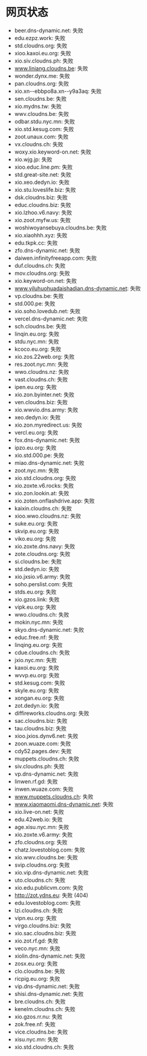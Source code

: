 # 网页状态
- beer.dns-dynamic.net: 失败
- edu.ezpz.work: 失败
- std.cloudns.org: 失败
- xioo.kaxoi.eu.org: 失败
- xio.siv.cloudns.ph: 失败
- www.liniang.cloudns.be: 失败
- wonder.dynx.me: 失败
- pan.cloudns.org: 失败
- xio.xn--ebbpo8a.xn--y9a3aq: 失败
- sen.cloudns.be: 失败
- xio.mydns.tw: 失败
- wwv.cloudns.be: 失败
- odbar.stdu.nyc.mn: 失败
- xio.std.kesug.com: 失败
- zoot.unaux.com: 失败
- vx.cloudns.ch: 失败
- woxy.xio.keyword-on.net: 失败
- xio.wjg.jp: 失败
- xioo.educ.line.pm: 失败
- std.great-site.net: 失败
- xio.xeo.dedyn.io: 失败
- xio.stu.loveslife.biz: 失败
- dsk.cloudns.biz: 失败
- educ.cloudns.biz: 失败
- xio.lzhoo.v6.navy: 失败
- xio.zoot.myfw.us: 失败
- woshiwoyansebuya.cloudns.be: 失败
- xio.xiaohhh.xyz: 失败
- edu.tkpk.cc: 失败
- zfo.dns-dynamic.net: 失败
- daiwen.infinityfreeapp.com: 失败
- duf.cloudns.ch: 失败
- mov.cloudns.org: 失败
- xio.keyword-on.net: 失败
- www.yiluhuohuadaishadian.dns-dynamic.net: 失败
- vp.cloudns.be: 失败
- std.000.pe: 失败
- xio.soho.lovedub.net: 失败
- vercel.dns-dynamic.net: 失败
- sch.cloudns.be: 失败
- linqin.eu.org: 失败
- stdu.nyc.mn: 失败
- kcoco.eu.org: 失败
- xio.zos.22web.org: 失败
- res.zoot.nyc.mn: 失败
- wwo.cloudns.nz: 失败
- vast.cloudns.ch: 失败
- ipen.eu.org: 失败
- xio.zon.byinter.net: 失败
- ven.cloudns.biz: 失败
- xio.wwvio.dns.army: 失败
- xeo.dedyn.io: 失败
- xio.zon.myredirect.us: 失败
- vercl.eu.org: 失败
- fox.dns-dynamic.net: 失败
- ipzo.eu.org: 失败
- xio.std.000.pe: 失败
- miao.dns-dynamic.net: 失败
- zoot.nyc.mn: 失败
- xio.std.cloudns.org: 失败
- xio.zoxte.v6.rocks: 失败
- xio.zon.lookin.at: 失败
- xio.zoten.onflashdrive.app: 失败
- kaixin.cloudns.ch: 失败
- xioo.wwo.cloudns.nz: 失败
- suke.eu.org: 失败
- skvip.eu.org: 失败
- viko.eu.org: 失败
- xio.zoxte.dns.navy: 失败
- zote.cloudns.org: 失败
- si.cloudns.be: 失败
- std.dedyn.io: 失败
- xio.jxsio.v6.army: 失败
- soho.perslist.com: 失败
- stds.eu.org: 失败
- xio.gzos.link: 失败
- vipk.eu.org: 失败
- wwo.cloudns.ch: 失败
- mokin.nyc.mn: 失败
- skyo.dns-dynamic.net: 失败
- educ.free.nf: 失败
- linqing.eu.org: 失败
- cdue.cloudns.ch: 失败
- jxio.nyc.mn: 失败
- kaxoi.eu.org: 失败
- wvvp.eu.org: 失败
- std.kesug.com: 失败
- skyle.eu.org: 失败
- xongan.eu.org: 失败
- zot.dedyn.io: 失败
- diffireworks.cloudns.org: 失败
- sac.cloudns.biz: 失败
- tau.cloudns.biz: 失败
- xioo.jxios.dynv6.net: 失败
- zoon.wuaze.com: 失败
- cdy52.pages.dev: 失败
- muppets.cloudns.ch: 失败
- siv.cloudns.ph: 失败
- vp.dns-dynamic.net: 失败
- linwen.rf.gd: 失败
- inwen.wuaze.com: 失败
- www.muppets.cloudns.ch: 失败
- www.xiaomaomi.dns-dynamic.net: 失败
- xio.live-on.net: 失败
- edu.42web.io: 失败
- age.xisu.nyc.mn: 失败
- xio.zoxte.v6.army: 失败
- zfo.cloudns.org: 失败
- chatz.lovestoblog.com: 失败
- xio.wwv.cloudns.be: 失败
- svip.cloudns.org: 失败
- xio.vip.dns-dynamic.net: 失败
- uto.cloudns.ch: 失败
- xio.edu.publicvm.com: 失败
- http://zot.ydns.eu: 失败 (404)
- edu.lovestoblog.com: 失败
- lzi.cloudns.ch: 失败
- vipn.eu.org: 失败
- virgo.cloudns.biz: 失败
- xio.sac.cloudns.biz: 失败
- xio.zot.rf.gd: 失败
- veco.nyc.mn: 失败
- xiolin.dns-dynamic.net: 失败
- zosx.eu.org: 失败
- clo.cloudns.be: 失败
- ricpig.eu.org: 失败
- vip.dns-dynamic.net: 失败
- shisi.dns-dynamic.net: 失败
- bre.cloudns.ch: 失败
- kenelm.cloudns.ch: 失败
- xio.gzos.rr.nu: 失败
- zok.free.nf: 失败
- vice.cloudns.be: 失败
- xisu.nyc.mn: 失败
- xio.std.cloudns.ch: 失败
